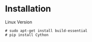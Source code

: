 # Installation  
Linux Version  
```
# sudo apt-get install build-essential
# pip install Cython
```
